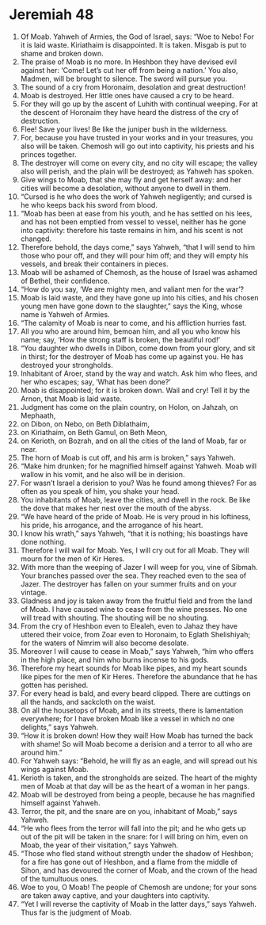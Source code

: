 ﻿
# Jeremiah 48
1. Of Moab. Yahweh of Armies, the God of Israel, says: “Woe to Nebo! For it is laid waste. Kiriathaim is disappointed. It is taken. Misgab is put to shame and broken down. 
2. The praise of Moab is no more. In Heshbon they have devised evil against her: ‘Come! Let’s cut her off from being a nation.’ You also, Madmen, will be brought to silence. The sword will pursue you. 
3. The sound of a cry from Horonaim, desolation and great destruction! 
4. Moab is destroyed. Her little ones have caused a cry to be heard. 
5. For they will go up by the ascent of Luhith with continual weeping. For at the descent of Horonaim they have heard the distress of the cry of destruction. 
6. Flee! Save your lives! Be like the juniper bush in the wilderness. 
7. For, because you have trusted in your works and in your treasures, you also will be taken. Chemosh will go out into captivity, his priests and his princes together. 
8. The destroyer will come on every city, and no city will escape; the valley also will perish, and the plain will be destroyed; as Yahweh has spoken. 
9. Give wings to Moab, that she may fly and get herself away: and her cities will become a desolation, without anyone to dwell in them. 
10. “Cursed is he who does the work of Yahweh negligently; and cursed is he who keeps back his sword from blood. 
11. “Moab has been at ease from his youth, and he has settled on his lees, and has not been emptied from vessel to vessel, neither has he gone into captivity: therefore his taste remains in him, and his scent is not changed. 
12. Therefore behold, the days come,” says Yahweh, “that I will send to him those who pour off, and they will pour him off; and they will empty his vessels, and break their containers in pieces. 
13. Moab will be ashamed of Chemosh, as the house of Israel was ashamed of Bethel, their confidence. 
14. “How do you say, ‘We are mighty men, and valiant men for the war’? 
15. Moab is laid waste, and they have gone up into his cities, and his chosen young men have gone down to the slaughter,” says the King, whose name is Yahweh of Armies. 
16. “The calamity of Moab is near to come, and his affliction hurries fast. 
17. All you who are around him, bemoan him, and all you who know his name; say, ‘How the strong staff is broken, the beautiful rod!’ 
18. “You daughter who dwells in Dibon, come down from your glory, and sit in thirst; for the destroyer of Moab has come up against you. He has destroyed your strongholds. 
19. Inhabitant of Aroer, stand by the way and watch. Ask him who flees, and her who escapes; say, ‘What has been done?’ 
20. Moab is disappointed; for it is broken down. Wail and cry! Tell it by the Arnon, that Moab is laid waste. 
21. Judgment has come on the plain country, on Holon, on Jahzah, on Mephaath, 
22. on Dibon, on Nebo, on Beth Diblathaim, 
23. on Kiriathaim, on Beth Gamul, on Beth Meon, 
24. on Kerioth, on Bozrah, and on all the cities of the land of Moab, far or near. 
25. The horn of Moab is cut off, and his arm is broken,” says Yahweh. 
26. “Make him drunken; for he magnified himself against Yahweh. Moab will wallow in his vomit, and he also will be in derision. 
27. For wasn’t Israel a derision to you? Was he found among thieves? For as often as you speak of him, you shake your head. 
28. You inhabitants of Moab, leave the cities, and dwell in the rock. Be like the dove that makes her nest over the mouth of the abyss. 
29. “We have heard of the pride of Moab. He is very proud in his loftiness, his pride, his arrogance, and the arrogance of his heart. 
30. I know his wrath,” says Yahweh, “that it is nothing; his boastings have done nothing. 
31. Therefore I will wail for Moab. Yes, I will cry out for all Moab. They will mourn for the men of Kir Heres. 
32. With more than the weeping of Jazer I will weep for you, vine of Sibmah. Your branches passed over the sea. They reached even to the sea of Jazer. The destroyer has fallen on your summer fruits and on your vintage. 
33. Gladness and joy is taken away from the fruitful field and from the land of Moab. I have caused wine to cease from the wine presses. No one will tread with shouting. The shouting will be no shouting. 
34. From the cry of Heshbon even to Elealeh, even to Jahaz they have uttered their voice, from Zoar even to Horonaim, to Eglath Shelishiyah; for the waters of Nimrim will also become desolate. 
35. Moreover I will cause to cease in Moab,” says Yahweh, “him who offers in the high place, and him who burns incense to his gods. 
36. Therefore my heart sounds for Moab like pipes, and my heart sounds like pipes for the men of Kir Heres. Therefore the abundance that he has gotten has perished. 
37. For every head is bald, and every beard clipped. There are cuttings on all the hands, and sackcloth on the waist. 
38. On all the housetops of Moab, and in its streets, there is lamentation everywhere; for I have broken Moab like a vessel in which no one delights,” says Yahweh. 
39. “How it is broken down! How they wail! How Moab has turned the back with shame! So will Moab become a derision and a terror to all who are around him.” 
40. For Yahweh says: “Behold, he will fly as an eagle, and will spread out his wings against Moab. 
41. Kerioth is taken, and the strongholds are seized. The heart of the mighty men of Moab at that day will be as the heart of a woman in her pangs. 
42. Moab will be destroyed from being a people, because he has magnified himself against Yahweh. 
43. Terror, the pit, and the snare are on you, inhabitant of Moab,” says Yahweh. 
44. “He who flees from the terror will fall into the pit; and he who gets up out of the pit will be taken in the snare: for I will bring on him, even on Moab, the year of their visitation,” says Yahweh. 
45. “Those who fled stand without strength under the shadow of Heshbon; for a fire has gone out of Heshbon, and a flame from the middle of Sihon, and has devoured the corner of Moab, and the crown of the head of the tumultuous ones. 
46. Woe to you, O Moab! The people of Chemosh are undone; for your sons are taken away captive, and your daughters into captivity. 
47. “Yet I will reverse the captivity of Moab in the latter days,” says Yahweh. Thus far is the judgment of Moab. 

